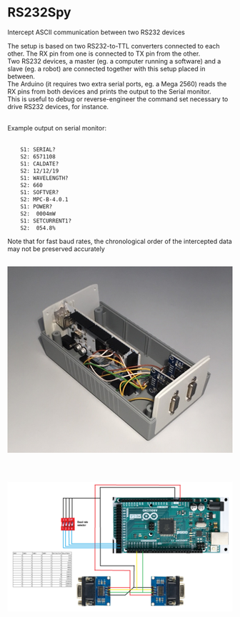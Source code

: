 # RS232Spy
 Intercept ASCII communication between two RS232 devices
 
 The setup is based on two RS232-to-TTL converters connected to each other. The RX pin from one is connected to TX pin from the other.<br />
 Two RS232 devices, a master (eg. a computer running a software) and a slave (eg. a robot) are connected together with this setup placed in between.<br />
 The Arduino (it requires two extra serial ports, eg. a Mega 2560) reads the RX pins from both devices and prints the output to the Serial monitor.<br />
 This is useful to debug or reverse-engineer the command set necessary to drive RS232 devices, for instance.<br /><br />
 
 Example output on serial monitor:<br /><br />
 
		S1: SERIAL?
		S2: 6571108
		S1: CALDATE?
		S2: 12/12/19
		S1: WAVELENGTH?
		S2: 660
		S1: SOFTVER?
		S2: MPC-B-4.0.1
		S1: POWER?
		S2:  0004mW
		S1: SETCURRENT1?
		S2:  054.8%

Note that for fast baud rates, the chronological order of the intercepted data may not be preserved accurately<br /><br />
 
 <p align="center"> <img src="/Docs/Hardware.jpg" width="600" title="Overview"> </p> <br /><br />
 <p align="center"> <img src="/Docs/wiring.png" width="600" title="Overview"> </p> <br /><br />
